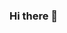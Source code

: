 ### Hi there 👋

<!--
**Alexdiascardoso/Alexdiascardoso** is a ✨ _special_ ✨ repository because its `README.md` (this file) appears on your GitHub profile.

Here are some ideas to get you started:

###- 🔭 I’m currently working on completion of course work
###- 🌱 I’m curjtly learning  Java Script
- 👯 I’m looking to collaborate on 
- 🤔 I’m looking for help with ...
- 💬 Ask me about 
###- 📫 How to reach me: I'm at the Frroupilha Federal Institute Campus São Borja
- 😄 Pronouns: ...
- ⚡ Fun fact: ...
-->
